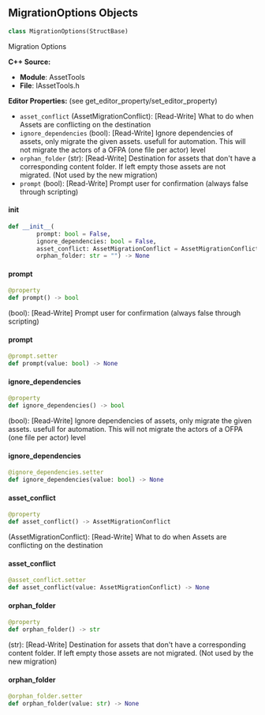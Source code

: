 ## MigrationOptions Objects

```python
class MigrationOptions(StructBase)
```

Migration Options

**C++ Source:**

- **Module**: AssetTools
- **File**: IAssetTools.h

**Editor Properties:** (see get_editor_property/set_editor_property)

- ``asset_conflict`` (AssetMigrationConflict):  [Read-Write] What to do when Assets are conflicting on the destination
- ``ignore_dependencies`` (bool):  [Read-Write] Ignore dependencies of assets, only migrate the given assets. usefull for automation. This will not migrate the actors of a OFPA (one file per actor) level
- ``orphan_folder`` (str):  [Read-Write] Destination for assets that don't have a corresponding content folder. If left empty those assets are not migrated. (Not used by the new migration)
- ``prompt`` (bool):  [Read-Write] Prompt user for confirmation (always false through scripting)

<a id="unreal.MigrationOptions.__init__"></a>

#### __init__

```python
def __init__(
        prompt: bool = False,
        ignore_dependencies: bool = False,
        asset_conflict: AssetMigrationConflict = AssetMigrationConflict.SKIP,
        orphan_folder: str = "") -> None
```

<a id="unreal.MigrationOptions.prompt"></a>

#### prompt

```python
@property
def prompt() -> bool
```

(bool):  [Read-Write] Prompt user for confirmation (always false through scripting)

<a id="unreal.MigrationOptions.prompt"></a>

#### prompt

```python
@prompt.setter
def prompt(value: bool) -> None
```

<a id="unreal.MigrationOptions.ignore_dependencies"></a>

#### ignore_dependencies

```python
@property
def ignore_dependencies() -> bool
```

(bool):  [Read-Write] Ignore dependencies of assets, only migrate the given assets. usefull for automation. This will not migrate the actors of a OFPA (one file per actor) level

<a id="unreal.MigrationOptions.ignore_dependencies"></a>

#### ignore_dependencies

```python
@ignore_dependencies.setter
def ignore_dependencies(value: bool) -> None
```

<a id="unreal.MigrationOptions.asset_conflict"></a>

#### asset_conflict

```python
@property
def asset_conflict() -> AssetMigrationConflict
```

(AssetMigrationConflict):  [Read-Write] What to do when Assets are conflicting on the destination

<a id="unreal.MigrationOptions.asset_conflict"></a>

#### asset_conflict

```python
@asset_conflict.setter
def asset_conflict(value: AssetMigrationConflict) -> None
```

<a id="unreal.MigrationOptions.orphan_folder"></a>

#### orphan_folder

```python
@property
def orphan_folder() -> str
```

(str):  [Read-Write] Destination for assets that don't have a corresponding content folder. If left empty those assets are not migrated. (Not used by the new migration)

<a id="unreal.MigrationOptions.orphan_folder"></a>

#### orphan_folder

```python
@orphan_folder.setter
def orphan_folder(value: str) -> None
```

<a id="unreal.SourceControlState"></a>